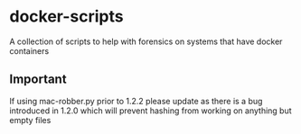 # docker-scripts
A collection of scripts to help with forensics on systems that have docker containers

## Important
If using mac-robber.py prior to 1.2.2 please update as there is a bug introduced in 1.2.0 which will prevent hashing from working on anything but empty files
